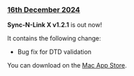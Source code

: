 ### [16th December 2024](/news/20241216)

**Sync-N-Link X v1.2.1** is out now!

It contains the following change:

- Bug fix for DTD validation

You can download on the [Mac App Store](https://apps.apple.com/app/sync-n-link-x/id517599985).